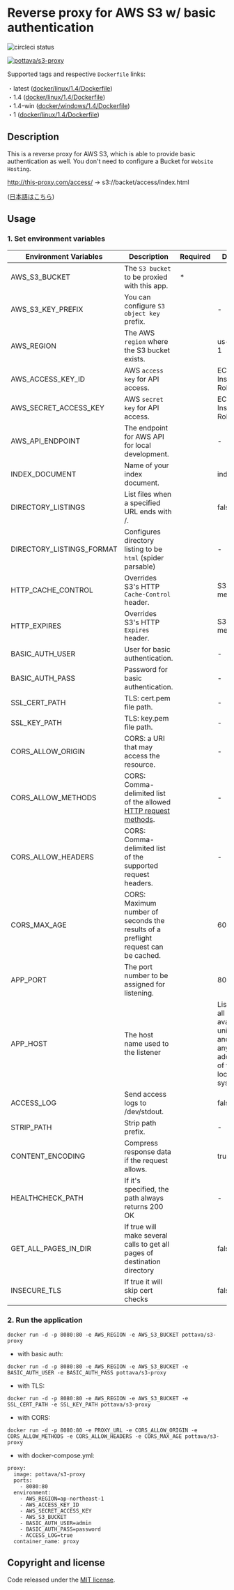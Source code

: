 # Reverse proxy for AWS S3 w/ basic authentication

![circleci status](https://circleci.com/gh/pottava/aws-s3-proxy.svg?style=shield&circle-token=9bc17d02e4513df42196523a1791465e65d8ab01)

[![pottava/s3-proxy](http://dockeri.co/image/pottava/s3-proxy)](https://hub.docker.com/r/pottava/s3-proxy/)

Supported tags and respective `Dockerfile` links:

・latest ([docker/linux/1.4/Dockerfile](https://github.com/pottava/aws-s3-proxy/blob/master/docker/linux/1.4/Dockerfile))  
・1.4 ([docker/linux/1.4/Dockerfile](https://github.com/pottava/aws-s3-proxy/blob/master/docker/linux/1.4/Dockerfile))  
・1.4-win ([docker/windows/1.4/Dockerfile](https://github.com/pottava/aws-s3-proxy/blob/master/docker/windows/1.4/Dockerfile))  
・1 ([docker/linux/1.4/Dockerfile](https://github.com/pottava/aws-s3-proxy/blob/master/docker/linux/1.4/Dockerfile))

## Description

This is a reverse proxy for AWS S3, which is able to provide basic authentication as well.
You don't need to configure a Bucket for `Website Hosting`.

http://this-proxy.com/access/ -> s3://backet/access/index.html

([日本語はこちら](https://github.com/pottava/aws-s3-proxy/blob/master/README-ja.md))


## Usage

### 1. Set environment variables

Environment Variables     | Description                                       | Required | Default
------------------------- | ------------------------------------------------- | -------- | -----------------
AWS_S3_BUCKET             | The `S3 bucket` to be proxied with this app.      | *        |
AWS_S3_KEY_PREFIX         | You can configure `S3 object key` prefix.         |          | -
AWS_REGION                | The AWS `region` where the S3 bucket exists.      |          | us-east-1
AWS_ACCESS_KEY_ID         | AWS `access key` for API access.                  |          | EC2 Instance Role
AWS_SECRET_ACCESS_KEY     | AWS `secret key` for API access.                  |          | EC2 Instance Role
AWS_API_ENDPOINT          | The endpoint for AWS API for local development.   |          | -
INDEX_DOCUMENT            | Name of your index document.                      |          | index.html
DIRECTORY_LISTINGS        | List files when a specified URL ends with /.      |          | false
DIRECTORY_LISTINGS_FORMAT | Configures directory listing to be `html` (spider parsable) |       | -
HTTP_CACHE_CONTROL        | Overrides S3's HTTP `Cache-Control` header.       |          | S3 Object metadata
HTTP_EXPIRES              | Overrides S3's HTTP `Expires` header.             |          | S3 Object metadata
BASIC_AUTH_USER           | User for basic authentication.                    |          | -
BASIC_AUTH_PASS           | Password for basic authentication.                |          | -
SSL_CERT_PATH             | TLS: cert.pem file path.                          |          | -
SSL_KEY_PATH              | TLS: key.pem file path.                           |          | -
CORS_ALLOW_ORIGIN         | CORS: a URI that may access the resource.         |          | -
CORS_ALLOW_METHODS        | CORS: Comma-delimited list of the allowed [HTTP request methods](https://www.w3.org/Protocols/rfc2616/rfc2616-sec9.html). |          | -
CORS_ALLOW_HEADERS        | CORS: Comma-delimited list of the supported request headers. |          | -
CORS_MAX_AGE              | CORS: Maximum number of seconds the results of a preflight request can be cached. |          | 600
APP_PORT                  | The port number to be assigned for listening.     |          | 80
APP_HOST                  | The host name used to the listener                |          | Listens on all available unicast and anycast IP addresses of the local system.
ACCESS_LOG                | Send access logs to /dev/stdout.                  |          | false
STRIP_PATH                | Strip path prefix.                                |          | -
CONTENT_ENCODING          | Compress response data if the request allows.     |          | true
HEALTHCHECK_PATH          | If it's specified, the path always returns 200 OK |          | -
GET_ALL_PAGES_IN_DIR      | If true will make several calls to get all pages of destination directory |          | false
INSECURE_TLS              | If true it will skip cert checks                  |          | false

### 2. Run the application

`docker run -d -p 8080:80 -e AWS_REGION -e AWS_S3_BUCKET pottava/s3-proxy`

* with basic auth:

`docker run -d -p 8080:80 -e AWS_REGION -e AWS_S3_BUCKET -e BASIC_AUTH_USER -e BASIC_AUTH_PASS pottava/s3-proxy`

* with TLS:

`docker run -d -p 8080:80 -e AWS_REGION -e AWS_S3_BUCKET -e SSL_CERT_PATH -e SSL_KEY_PATH pottava/s3-proxy`

* with CORS:

`docker run -d -p 8080:80 -e PROXY_URL -e CORS_ALLOW_ORIGIN -e CORS_ALLOW_METHODS -e CORS_ALLOW_HEADERS -e CORS_MAX_AGE pottava/s3-proxy`

* with docker-compose.yml:

```
proxy:
  image: pottava/s3-proxy
  ports:
    - 8080:80
  environment:
    - AWS_REGION=ap-northeast-1
    - AWS_ACCESS_KEY_ID
    - AWS_SECRET_ACCESS_KEY
    - AWS_S3_BUCKET
    - BASIC_AUTH_USER=admin
    - BASIC_AUTH_PASS=password
    - ACCESS_LOG=true
  container_name: proxy
```


## Copyright and license

Code released under the [MIT license](https://github.com/pottava/aws-s3-proxy/blob/master/LICENSE).

